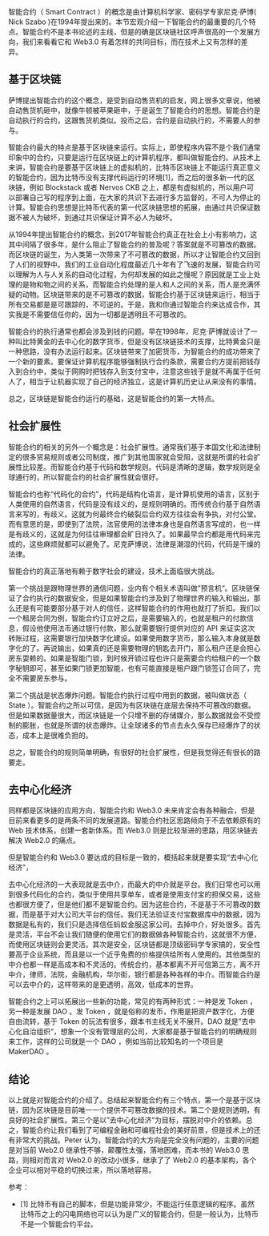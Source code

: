 智能合约（ Smart Contract ）的概念是由计算机科学家、密码学专家尼克·萨博( Nick Szabo )在1994年提出来的。本节宏观介绍一下智能合约的最重要的几个特点。智能合约不是本书论述的主线，但是的确是区块链社区呼声很高的一个发展方向，我们来看看它和 Web3.0 有着怎样的共同目标，而在技术上又有怎样的差异。

## 基于区块链

萨博提出智能合约的这个概念，是受到自动售货机的启发，网上很多文章说，他被自动售货机砸中，就像牛顿被苹果砸中，于是诞生了智能合约的思想。智能合约是自动执行的合约，这跟售货机类似。投币之后，合约是自动执行的，不需要人的参与。

智能合约最大的特点是基于区块链来运行。实际上，即使程序内容不是个我们通常印象中的合约，只要是运行在区块链上的计算机程序，都叫做智能合约。从技术上来讲，智能合约是要基于区块链上的虚拟机的，比特币区块链上不能运行真正意义的智能合约，因为比特币没有支撑代码运行的环境[1]，而之后的很多新一代的区块链，例如 Blockstack 或者 Nervos CKB 之上，都是有虚拟机的，所以用户可以部署自己写的程序到上面，在大家的共识下去进行多方监督的，不可人为停止的计算。智能合约思想是比特币代表的第一代区块链思想的拓展，由通过共识保证数据不被人为破坏，到通过共识保证计算不必人为破坏。

从1994年提出智能合约的概念，到2017年智能合约真正在社会上小有影响力，这其中间隔了很多年，是什么阻止了智能合约的普及呢？答案就是不可篡改的数据。而区块链的诞生，为人类第一次带来了不可篡改的数据，所以才让智能合约又回到了人们的视野中。我们的工业自动化程度最近几十年有了飞速的发展，智能合约可以理解为人与人关系的自动化过程，为何却发展的如此之慢呢？原因就是工业上处理的是物和物之间的关系，而智能合约处理的是人和人之间的关系，而人是充满怀疑的动物。区块链带来的是不可篡改的数据，智能合约基于区块链来运行，相当于所有交易都是是可跟踪的，不可逆的。于是，我和你通过智能合约来达成合作，其实我是不需要信任你的，因为一切都是透明且不可篡改的。

智能合约的执行通常也都会涉及到钱的问题。早在1998年，尼克·萨博就设计了一种叫比特黄金的去中心化的数字货币，但是没有区块链技术的支撑，比特黄金只是一种思路，没有办法运行起来。区块链带来了加密货币，为智能合约的成功带来了一个新的要素。要保证计算机程序能够强制执行合约条款，需要合约方提前把钱存入到合约中，类似于网购时把钱存入到支付宝中，注意这些钱于是就不再属于任何人了，相当于让机器实现了自己的经济独立，这是计算机历史让从来没有的事情。

总之，区块链是智能合约运行的基础，这是智能合约的第一大特点。

## 社会扩展性

智能合约的相关的另外一个概念是：社会扩展性。通常我们基于本国文化和法律制定的很多贸易规则或者公司制度，推广到其他国家就会受阻，这就是所谓的社会扩展性比较差。而智能合约基于代码和数学规则。代码是清晰的逻辑，数学规则是全球通行的，所以智能合约的社会扩展性就会很好。

智能合约也称“代码化的合约”，代码是结构化语言，是计算机使用的语言，区别于人类使用的自然语言，代码是没有歧义的，是规则明确的。而传统合约基于自然语言来写的，有歧义。这就为何最终合约破裂后合约双方往往会有争执，对付公堂。而有意思的是，即使到了法院，法官使用的法律本身也是自然语言写成的，也一样是有歧义的，这就是为何往往审理都会旷日持久了。如果最早合约都是用代码来完成的，这些麻烦就都可以避免了。尼克萨博说，法律是潮湿的代码，代码是干燥的法律。

智能合约的真正落地有赖于数字社会的建设，技术上面临很大挑战。

第一个挑战是跟物理世界的通信问题，业内有个相关术语叫做”预言机“。区块链保证了合约执行的数据安全，但是如果智能合约涉及到了物理世界的输入和输出，那么还是有可能要部分基于对人的信任，这样智能合约的作用也就打了折扣。我们以一个租房合同为例，智能合约订立好之后，是需要输入的，也就是租户的付款信息，假设他使用法币通过银行付款，那么就需要银行提供对应的 API 来证实这次转账过程，这需要银行加快数字化建设。如果使用数字货币，那么输入本身就是数字化的了。再说输出，如果真的还是需要物理的钥匙去开门，那么租户还是会担心房东耍赖的。如果是智能门锁，到时候开锁过程也许只是需要合约给租户的一个数字秘钥即可，甚至如果门锁更加智能，也有可能直接是租户跟门锁签订合同了，完全不需要房东参与。

第二个挑战是状态爆炸问题。智能合约执行过程中用到的数据，被叫做状态（ State ）。智能合约之所以可信，是因为有区块链在底层去保持不可篡改的数据。但是如果数据量很大，而区块链是一个只增不删的存储媒介，那么数据就会不受控制的膨胀，也就是所谓的状态爆炸。让全球诸多的节点去永久保存已经爆炸了的状态，成本上是很难负担的。

总之，智能合约的规则简单明确，有很好的社会扩展性，但是我觉得还有很长的路要走。

## 去中心化经济

同样都是区块链的应用方向，智能合约和 Web3.0 未来肯定会有各种融合，但是目前来看更多的是两条不同的发展道路。智能合约社区思路倾向于不去依赖原有的 Web 技术体系，创建一套新体系。而 Web3.0 则是比较渐进的思路，用区块链去解决 Web2.0 的痛点。

但是智能合约和 Web3.0 要达成的目标是一致的，概括起来就是要实现“去中心化经济”，

去中心化经济的一大表现就是去中介，而最大的中介就是平台。我们日常也可以用到很多代码化的合约，类似于使用共享单车，或者是使用支付宝的担保交易，这些也都很方便了，但是他们都不是智能合约。因为这些合约，不是基于不可篡改的数据，而是基于对大公司大平台的信任。我们无法验证支付宝数据库中的数据，因为数据是私有的，我们只是选择信任蚂蚁金服这家公司。去掉中介，好处很多。首先是灵活，平台不会让我们随便的使用它们的数据做各种智能合约，这就很不方便，而使用区块链则会更灵活。其次是安全，区块链都是顶级密码学专家搞的，安全性要高于企业系统，而且是以一个近乎免费的价格提供给所有人使用的。其他类型的中介也都一样是高成本和不灵活的。传统合约，基本都离不开可信第三方，离不开中介，律师，法院，金融机构，华尔街，银行都是各种各样的中介。而智能合约是可以去中介的，这样带来的是更透明，高效，低成本的世界。

智能合约之上可以拓展出一些新的功能，常见的有两种形式：一种是发 Token ，另一种是发展 DAO 。发 Token ，就是俗称的发币，作用是把资产数字化，方便自由流转，基于 Token 的玩法有很多，跟本书主线无关不展开。DAO 就是”去中心化自治组织“，想象一个没有管理层的公司，大家都是基于智能合约的明确规则来工作，这样的公司就是一个 DAO ，例如当前比较知名的一个项目是 MakerDAO 。

## 结论

以上就是对智能合约的介绍了。总结起来智能合约有三个特点，第一个是基于区块链，因为区块链是目前唯一一个提供不可篡改数据的技术。第二个是规则透明，有良好的社会扩展性。第三个是以”去中心化经济“为目标，摆脱对中介的依赖。总之，智能合约让我们看到了可编程金融和可编程社会的美好前景，但是技术上的还有非常大的挑战。Peter 认为，智能合约的大方向是完全没有问题的，主要的问题是对当前 Web2.0 继承性不够，颠覆性太强，落地困难，而本书的 Web3.0 思路，则相对而言对 Web2.0 的改动小很多，继承了了 Web2.0 的基本架构，各个企业可以相对平稳的切换过来，所以落地容易。

参考：

- [1] 比特币有自己的脚本，但是功能非常少，不能运行任意逻辑的程序。虽然比特币之上的闪电网络也可以认为是广义的智能合约，但是一般认为，比特币不是一个智能合约平台。
